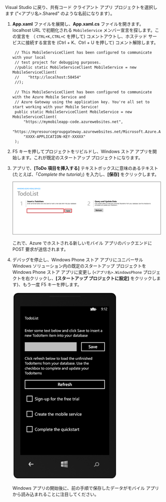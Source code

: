 ﻿
Visual Studio に戻り、共有コード クライアント アプリ プロジェクトを選択します ("<アプリ名>.Shared" のような名前になります）。

1. **App.xaml** ファイルを展開し、**App.xaml.cs** ファイルを開きます。localhost URL で初期化される  `MobileService` メンバー宣言を探します。この宣言を （ `CTRL+K,CTRL+C` を押して) コメントアウトし、ホステッド サービスに接続する宣言を (Ctrl + K、Ctrl + U を押して) コメント解除します。

        // This MobileServiceClient has been configured to communicate with your local
        // test project for debugging purposes.
        //public static MobileServiceClient MobileService = new MobileServiceClient(
        //    "http://localhost:58454"
        //);

        // This MobileServiceClient has been configured to communicate with the Azure Mobile Service and
        // Azure Gateway using the application key. You're all set to start working with your Mobile Service!
        public static MobileServiceClient MobileService = new MobileServiceClient(
            "https://mymobileapp-code.azurewebsites.net",
            "https://myresourcegroupgateway.azurewebsites.net/Microsoft.Azure.AppService.ApiApps.Gateway",
            "XXXX-APPLICATION-KEY-XXXXX"
        );

2. F5 キーを押してプロジェクトをリビルドし、Windows ストア アプリを開始します。これが既定のスタートアップ プロジェクトになります。

2. アプリで、**[ToDo 項目を挿入する]** テキストボックスに意味のあるテキスト (たとえば、「*Complete the tutorial*」) を入力し、**[保存]** をクリックします。

	![](./media/app-service-mobile-windows-universal-test-app-preview/mobile-quickstart-startup.png)

	これで、Azure でホストされる新しいモバイル アプリのバックエンドに POST 要求が送信されます。

3. デバッグを停止し、Windows Phone ストア アプリにユニバーサル Windows ソリューション内の既定のスタートアップ プロジェクトを Windows Phone ストア アプリに変更し (`<アプリ名>.WindowsPhone` プロジェクトを右クリックし、**[スタートアップ プロジェクトに設定]** をクリックします)、もう一度 F5 キーを押します。

	![](./media/app-service-mobile-windows-universal-test-app-preview/mobile-quickstart-completed-wp8.png)

	Windows アプリの開始後に、前の手順で保存したデータがモバイル アプリから読み込まれることに注目してください。


<!--HONumber=49-->